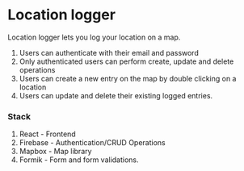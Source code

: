 # Location logger

Location logger lets you log your location on a map.

1. Users can authenticate with their email and password
2. Only authenticated users can perform create, update and delete operations
3. Users can create a new entry on the map by double clicking on a location
4. Users can update and delete their existing logged entries.

### Stack

1. React - Frontend
2. Firebase - Authentication/CRUD Operations
3. Mapbox - Map library
4. Formik - Form and form validations.
